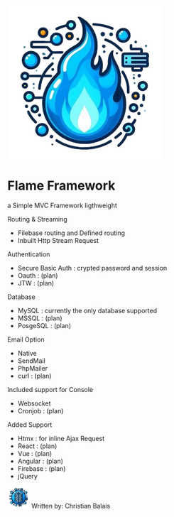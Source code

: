 <img src="/public/OIG4-removebg.png"/>
<h1>Flame Framework</h1>

a Simple MVC Framework ligthweight

Routing & Streaming
- Filebase routing and Defined routing
- Inbuilt Http Stream Request

Authentication 
- Secure Basic Auth : crypted password and session 
- Oauth : (plan)
- JTW : (plan)

Database
- MySQL : currently the only database supported
- MSSQL : (plan)
- PosgeSQL : (plan)

Email Option
- Native
- SendMail
- PhpMailer
- curl : (plan)

Included support for Console
- Websocket
- Cronjob : (plan)
  
Added Support
- Htmx : for inline Ajax Request
- React : (plan)
- Vue : (plan)
- Angular : (plan)
- Firebase : (plan)
- jQuery
<div style="vertical-align:middle;">
  <span style="">
     <img style="width: 50px" src="public/download.png"/>
     </span>
     <span style="">
       Written by: Christian Balais
     </span>
</div>
